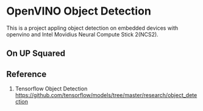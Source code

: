 # OpenVINO Object Detection

This is a project appling object detection on embedded devices
with openvino and Intel Movidius Neural Compute Stick 2(NCS2).

## On UP Squared







## Reference

1. Tensorflow Object Detection https://github.com/tensorflow/models/tree/master/research/object_detection
